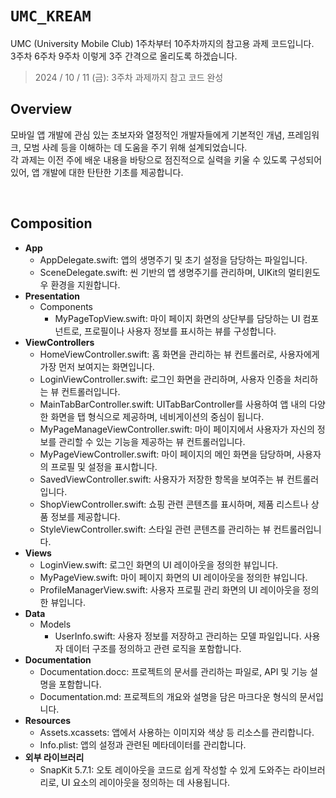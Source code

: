 # ``UMC_KREAM``

UMC (University Mobile Club) 1주차부터 10주차까지의 참고용 과제 코드입니다.  <Br>
3주차 6주차 9주차 이렇게 3주 간격으로 올리도록 하겠습니다.

> 2024 / 10 / 11 (금): 3주차 과제까지 참고 코드 완성

## Overview
모바일 앱 개발에 관심 있는 초보자와 열정적인 개발자들에게 기본적인 개념, 프레임워크, 모범 사례 등을 이해하는 데 도움을 주기 위해 설계되었습니다. <Br>
각 과제는 이전 주에 배운 내용을 바탕으로 점진적으로 실력을 키울 수 있도록 구성되어 있어, 앱 개발에 대한 탄탄한 기초를 제공합니다.

<br>

## Composition

* __App__
    * AppDelegate.swift: 앱의 생명주기 및 초기 설정을 담당하는 파일입니다.
    * SceneDelegate.swift: 씬 기반의 앱 생명주기를 관리하며, UIKit의 멀티윈도우 환경을 지원합니다.
* __Presentation__
    * Components
        * MyPageTopView.swift: 마이 페이지 화면의 상단부를 담당하는 UI 컴포넌트로, 프로필이나 사용자 정보를 표시하는 뷰를 구성합니다.
* __ViewControllers__
    * HomeViewController.swift: 홈 화면을 관리하는 뷰 컨트롤러로, 사용자에게 가장 먼저 보여지는 화면입니다.
    * LoginViewController.swift: 로그인 화면을 관리하며, 사용자 인증을 처리하는 뷰 컨트롤러입니다.
    * MainTabBarController.swift: UITabBarController를 사용하여 앱 내의 다양한 화면을 탭 형식으로 제공하며, 네비게이션의 중심이 됩니다.
    * MyPageManageViewController.swift: 마이 페이지에서 사용자가 자신의 정보를 관리할 수 있는 기능을 제공하는 뷰 컨트롤러입니다.
    * MyPageViewController.swift: 마이 페이지의 메인 화면을 담당하며, 사용자의 프로필 및 설정을 표시합니다.
    * SavedViewController.swift: 사용자가 저장한 항목을 보여주는 뷰 컨트롤러입니다.
    * ShopViewController.swift: 쇼핑 관련 콘텐츠를 표시하며, 제품 리스트나 상품 정보를 제공합니다.
    * StyleViewController.swift: 스타일 관련 콘텐츠를 관리하는 뷰 컨트롤러입니다.
* __Views__
    * LoginView.swift: 로그인 화면의 UI 레이아웃을 정의한 뷰입니다.
    * MyPageView.swift: 마이 페이지 화면의 UI 레이아웃을 정의한 뷰입니다.
    * ProfileManagerView.swift: 사용자 프로필 관리 화면의 UI 레이아웃을 정의한 뷰입니다.
* __Data__
    * Models
        * UserInfo.swift: 사용자 정보를 저장하고 관리하는 모델 파일입니다. 사용자 데이터 구조를 정의하고 관련 로직을 포함합니다.
* __Documentation__
    * Documentation.docc: 프로젝트의 문서를 관리하는 파일로, API 및 기능 설명을 포함합니다.
    * Documentation.md: 프로젝트의 개요와 설명을 담은 마크다운 형식의 문서입니다.
* __Resources__
    * Assets.xcassets: 앱에서 사용하는 이미지와 색상 등 리소스를 관리합니다.
    * Info.plist: 앱의 설정과 관련된 메타데이터를 관리합니다.
* __외부 라이브러리__
    * SnapKit 5.7.1: 오토 레이아웃을 코드로 쉽게 작성할 수 있게 도와주는 라이브러리로, UI 요소의 레이아웃을 정의하는 데 사용됩니다.
